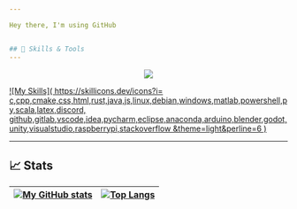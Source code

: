 ```yaml
---

Hey there, I'm using GitHub


## 🚀 Skills & Tools
---
```


<p align="center">
    <a href="https://skillicons.dev">
        <img src="https://skillicons.dev/icons?i=
            c,cpp,cmake,css,html,rust,java,js,linux,debian,windows,matlab,powershell,py,scala,latex,discord,
            github,gitlab,vscode,idea,pycharm,eclipse,anaconda,arduino,blender,godot,unity,visualstudio,raspberrypi,stackoverflow
            &theme=light&perline=6" />
  </a>
</p>

[![My Skills](
https://skillicons.dev/icons?i=
c,cpp,cmake,css,html,rust,java,js,linux,debian,windows,matlab,powershell,py,scala,latex,discord,
github,gitlab,vscode,idea,pycharm,eclipse,anaconda,arduino,blender,godot,unity,visualstudio,raspberrypi,stackoverflow
&theme=light&perline=6
)](https://skillicons.dev)

---

## 📈 Stats

|[![My GitHub stats](https://github-readme-stats.vercel.app/api?username=Julz124&count_private=true&show_icons=true&theme=dracula)](https://github.com/Julz124/)| [![Top Langs](https://github-readme-stats.vercel.app/api/top-langs/?username=Julz124&theme=dracula&layout=compact)](https://github.com/Julz124/) |
|:--|:--|
